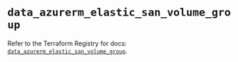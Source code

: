 # `data_azurerm_elastic_san_volume_group`

Refer to the Terraform Registry for docs: [`data_azurerm_elastic_san_volume_group`](https://registry.terraform.io/providers/hashicorp/azurerm/3.108.0/docs/data-sources/elastic_san_volume_group).
